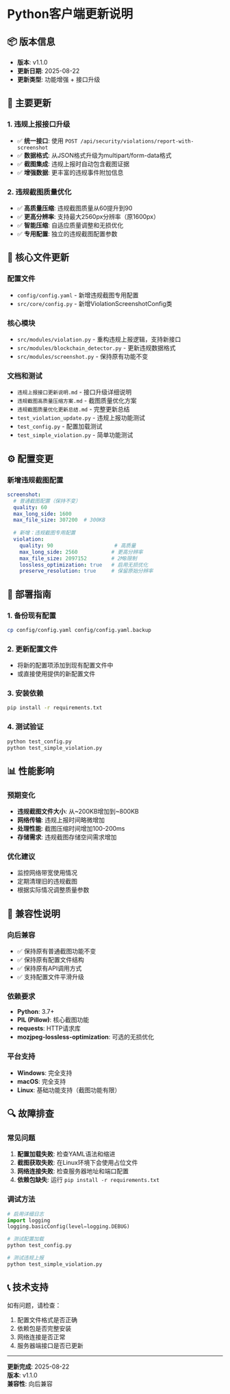 # Python客户端更新说明

## 📦 版本信息
- **版本**: v1.1.0
- **更新日期**: 2025-08-22
- **更新类型**: 功能增强 + 接口升级

## 🎯 主要更新

### 1. 违规上报接口升级
- ✅ **统一接口**: 使用 `POST /api/security/violations/report-with-screenshot`
- ✅ **数据格式**: 从JSON格式升级为multipart/form-data格式
- ✅ **截图集成**: 违规上报时自动包含截图证据
- ✅ **增强数据**: 更丰富的违规事件附加信息

### 2. 违规截图质量优化
- ✅ **高质量压缩**: 违规截图质量从60提升到90
- ✅ **更高分辨率**: 支持最大2560px分辨率（原1600px）
- ✅ **智能压缩**: 自适应质量调整和无损优化
- ✅ **专用配置**: 独立的违规截图配置参数

## 📁 核心文件更新

### 配置文件
- `config/config.yaml` - 新增违规截图专用配置
- `src/core/config.py` - 新增ViolationScreenshotConfig类

### 核心模块
- `src/modules/violation.py` - 重构违规上报逻辑，支持新接口
- `src/modules/blockchain_detector.py` - 更新违规数据格式
- `src/modules/screenshot.py` - 保持原有功能不变

### 文档和测试
- `违规上报接口更新说明.md` - 接口升级详细说明
- `违规截图高质量压缩方案.md` - 截图质量优化方案
- `违规截图质量优化更新总结.md` - 完整更新总结
- `test_violation_update.py` - 违规上报功能测试
- `test_config.py` - 配置加载测试
- `test_simple_violation.py` - 简单功能测试

## ⚙️ 配置变更

### 新增违规截图配置
```yaml
screenshot:
  # 普通截图配置（保持不变）
  quality: 60
  max_long_side: 1600
  max_file_size: 307200  # 300KB
  
  # 新增：违规截图专用配置
  violation:
    quality: 90                    # 高质量
    max_long_side: 2560           # 更高分辨率
    max_file_size: 2097152        # 2MB限制
    lossless_optimization: true   # 启用无损优化
    preserve_resolution: true     # 保留原始分辨率
```

## 🚀 部署指南

### 1. 备份现有配置
```bash
cp config/config.yaml config/config.yaml.backup
```

### 2. 更新配置文件
- 将新的配置项添加到现有配置文件中
- 或直接使用提供的新配置文件

### 3. 安装依赖
```bash
pip install -r requirements.txt
```

### 4. 测试验证
```bash
python test_config.py
python test_simple_violation.py
```

## 📊 性能影响

### 预期变化
- **违规截图文件大小**: 从~200KB增加到~800KB
- **网络传输**: 违规上报时间略微增加
- **处理性能**: 截图压缩时间增加100-200ms
- **存储需求**: 违规截图存储空间需求增加

### 优化建议
- 监控网络带宽使用情况
- 定期清理旧的违规截图
- 根据实际情况调整质量参数

## 🔧 兼容性说明

### 向后兼容
- ✅ 保持原有普通截图功能不变
- ✅ 保持原有配置文件结构
- ✅ 保持原有API调用方式
- ✅ 支持配置文件平滑升级

### 依赖要求
- **Python**: 3.7+
- **PIL (Pillow)**: 核心截图功能
- **requests**: HTTP请求库
- **mozjpeg-lossless-optimization**: 可选的无损优化

### 平台支持
- **Windows**: 完全支持
- **macOS**: 完全支持  
- **Linux**: 基础功能支持（截图功能有限）

## 🔍 故障排查

### 常见问题
1. **配置加载失败**: 检查YAML语法和缩进
2. **截图获取失败**: 在Linux环境下会使用占位文件
3. **网络连接失败**: 检查服务器地址和端口配置
4. **依赖包缺失**: 运行 `pip install -r requirements.txt`

### 调试方法
```python
# 启用详细日志
import logging
logging.basicConfig(level=logging.DEBUG)

# 测试配置加载
python test_config.py

# 测试违规上报
python test_simple_violation.py
```

## 📞 技术支持

如有问题，请检查：
1. 配置文件格式是否正确
2. 依赖包是否完整安装
3. 网络连接是否正常
4. 服务器端接口是否已更新

---

**更新完成**: 2025-08-22  
**版本**: v1.1.0  
**兼容性**: 向后兼容
